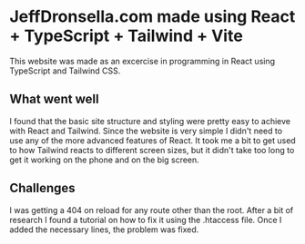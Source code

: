 # JeffDronsella.com made using React + TypeScript + Tailwind + Vite

This website was made as an excercise in programming in React using TypeScript and Tailwind CSS.

## What went well

I found that the basic site structure and styling were pretty easy to achieve with React and Tailwind.  Since the website is very simple I didn't need to use any of the more advanced features of React.  It took me a bit to get used to how Tailwind reacts to different screen sizes, but it didn't take too long to get it working on the phone and on the big screen.

## Challenges

I was getting a 404 on reload for any route other than the root.  After a bit of research I found a tutorial on how to fix it using the .htaccess file.  Once I added the necessary lines, the problem was fixed.

